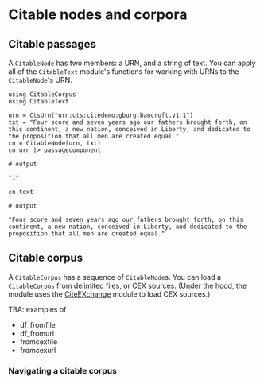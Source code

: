 # Citable nodes and corpora


## Citable passages

A `CitableNode` has two members: a URN, and a string of text.  You can apply all of the `CitableText` module's functions for working with URNs to the `CitableNode`'s URN.

```jldoctest corpus
using CitableCorpus
using CitableText

urn = CtsUrn("urn:cts:citedemo:gburg.bancroft.v1:1")
txt = "Four score and seven years ago our fathers brought forth, on this continent, a new nation, conceived in Liberty, and dedicated to the proposition that all men are created equal."
cn = CitableNode(urn, txt)
cn.urn |> passagecomponent

# output

"1"
```


```jldoctest corpus
cn.text

# output

"Four score and seven years ago our fathers brought forth, on this continent, a new nation, conceived in Liberty, and dedicated to the proposition that all men are created equal."
```


## Citable corpus

A `CitableCorpus` has a sequence of `CitableNode`s. You can load a `CitableCorpus` from delimited files, or CEX sources.  (Under the hood, the module uses the [CiteEXchange](https://cite-architecture.github.io/CiteEXchange.jl/stable/) module to load CEX sources.)

TBA: examples of

- df_fromfile
- df_fromurl
- fromcexfile
- fromcexurl


### Navigating a citable corpus

